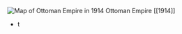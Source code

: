 
![Map of Ottoman Empire in 1914](https://nzhistory.govt.nz/files/styles/fullsize/public/Ottoman_Empire_1000.jpg?itok=vnBSI0cv)
Ottoman Empire [[1914]]

- t